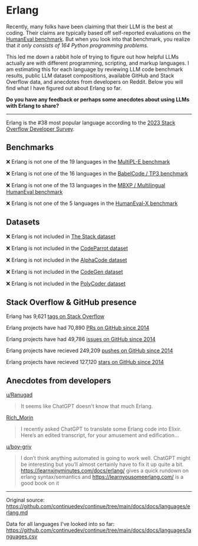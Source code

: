 # Erlang

Recently, many folks have been claiming that their LLM is the best at coding. Their claims are typically based off self-reported evaluations on the [HumanEval benchmark](https://blog.continue.dev/an-introduction-to-code-llm-benchmarks-for-software-engineers/#:~:text=most%20common%20benchmarks-,1.%20HumanEval,-Creator%3A%20OpenAI). But when you look into that benchmark, you realize that *it only consists of 164 Python programming problems.*

This led me down a rabbit hole of trying to figure out how helpful LLMs actually are with different programming, scripting, and markup languages. I am estimating this for each language by reviewing LLM code benchmark results, public LLM dataset compositions, available GitHub and Stack Overflow data, and anecdotes from developers on Reddit. Below you will find what I have figured out about Erlang so far.

**Do you have any feedback or perhaps some anecdotes about using LLMs with Erlang to share?**

---

Erlang is the #38 most popular language according to the [2023 Stack Overflow Developer Survey](https://survey.stackoverflow.co/2023/#section-most-popular-technologies-programming-scripting-and-markup-languages).

## Benchmarks

❌ Erlang is not one of the 19 languages in the [MultiPL-E benchmark](https://blog.continue.dev/an-introduction-to-code-llm-benchmarks-for-software-engineers/#:~:text=couple%20notable%20mentions-,4.%20MultiPL%2DE,-Creator%3A%20Northeastern)

❌ Erlang is not one of the 16 languages in the [BabelCode / TP3 benchmark](https://blog.continue.dev/an-introduction-to-code-llm-benchmarks-for-software-engineers/#:~:text=amazon%2Dscience/mxeval-,12.%20BabelCode%20/%20TP3,-Creator%3A%20Google)

❌ Erlang is not one of the 13 languages in the [MBXP / Multilingual HumanEval benchmark](https://blog.continue.dev/an-introduction-to-code-llm-benchmarks-for-software-engineers/#:~:text=11.%20MBXP%20/%20Multilingual%20HumanEval)

❌ Erlang is not one of the 5 languages in the [HumanEval-X benchmark](https://blog.continue.dev/an-introduction-to-code-llm-benchmarks-for-software-engineers/#:~:text=Some%20multilingual%C2%A0benchmarks-,10.%20HumanEval%2DX,-Creator%3A%20Tsinghua)

## Datasets

❌ Erlang is not included in [The Stack dataset](https://arxiv.org/abs/2211.15533)

❌ Erlang is not included in the [CodeParrot dataset](https://huggingface.co/datasets/codeparrot/github-code)

❌ Erlang is not included in the [AlphaCode dataset](https://arxiv.org/abs/2203.07814)

❌ Erlang is not included in the [CodeGen dataset](https://arxiv.org/abs/2203.13474)

❌ Erlang is not included in the [PolyCoder dataset](https://arxiv.org/abs/2202.13169)

## Stack Overflow & GitHub presence

Erlang has 9,621 [tags on Stack Overflow](https://stackoverflow.com/tags)

Erlang projects have had 70,890 [PRs on GitHub since 2014](https://madnight.github.io/githut/#/pull_requests/2023/3)

Erlang projects have had 49,786 [issues on GitHub since 2014](https://madnight.github.io/githut/#/issues/2023/3)

Erlang projects have recieved 249,209 [pushes on GitHub since 2014](https://madnight.github.io/githut/#/pushes/2023/3)

Erlang projects have recieved 127,120 [stars on GitHub since 2014](https://madnight.github.io/githut/#/stars/2023/3)
## Anecdotes from developers

[u/Ranugad](https://www.reddit.com/r/erlang/comments/11kl57z/comment/jbbw94t)
> It seems like ChatGPT doesn't know that much Erlang.

[Rich_Morin](https://elixirforum.com/t/asking-chatgpt-to-translate-erlang-to-elixir/53548)
> I recently asked ChatGPT to translate some Erlang code into Elixir. Here’s an edited transcript, for your amusement and edification…

[u/boy-griv](https://www.reddit.com/r/AskProgramming/comments/10tave8/comment/j78bvj5)
> I don’t think anything automated is going to work well. ChatGPT might be interesting but you’ll almost certainly have to fix it up quite a bit. https://learnxinyminutes.com/docs/erlang/ gives a quick rundown on erlang syntax/semantics and https://learnyousomeerlang.com/ is a good book on it

---

Original source: https://github.com/continuedev/continue/tree/main/docs/docs/languages/erlang.md

Data for all languages I've looked into so far: https://github.com/continuedev/continue/tree/main/docs/docs/languages/languages.csv
